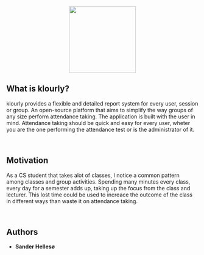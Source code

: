 <p align="center">
    <img src="https://firebasestorage.googleapis.com/v0/b/klourly-44ba2.appspot.com/o/illustrations%2Fstage-3-256.png?alt=media&token=f3594431-5a2d-4809-b0a8-caa68afd9f38" height="175" width="175" />
</p>

## What is klourly?

<p>
klourly provides a flexible and detailed report system for every user, session or group.  
An open-source platform that aims to simplify the way groups of any size perform attendance taking.
The application is built with the user in mind. Attendance taking should be quick and easy for
every user, wheter you are the one performing the attendance test or is the administrator of it.
</p>

<br>
 
 ## Motivation

<p>
 As a CS student that takes alot of classes, I notice a common pattern among classes and 
 group activities. Spending many minutes every class, every day for a semester adds up, taking
 up the focus from the class and lecturer. This lost time could be used to increace the 
 outcome of the class in different ways than waste it on attendance taking.
</p>

<br>



## Authors

* **Sander Hellesø**
